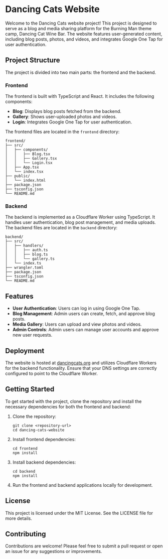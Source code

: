 # Dancing Cats Website

Welcome to the Dancing Cats website project! This project is designed to serve as a blog and media sharing platform for the Burning Man theme camp, Dancing Cat Wine Bar. The website features user-generated content, including blog posts, photos, and videos, and integrates Google One Tap for user authentication.

## Project Structure

The project is divided into two main parts: the frontend and the backend.

### Frontend

The frontend is built with TypeScript and React. It includes the following components:

- **Blog**: Displays blog posts fetched from the backend.
- **Gallery**: Shows user-uploaded photos and videos.
- **Login**: Integrates Google One Tap for user authentication.

The frontend files are located in the `frontend` directory:

```
frontend/
├── src/
│   ├── components/
│   │   ├── Blog.tsx
│   │   ├── Gallery.tsx
│   │   └── Login.tsx
│   ├── App.tsx
│   └── index.tsx
├── public/
│   └── index.html
├── package.json
├── tsconfig.json
└── README.md
```

### Backend

The backend is implemented as a Cloudflare Worker using TypeScript. It handles user authentication, blog post management, and media uploads. The backend files are located in the `backend` directory:

```
backend/
├── src/
│   ├── handlers/
│   │   ├── auth.ts
│   │   ├── blog.ts
│   │   └── gallery.ts
│   └── index.ts
├── wrangler.toml
├── package.json
├── tsconfig.json
└── README.md
```

## Features

- **User Authentication**: Users can log in using Google One Tap.
- **Blog Management**: Admin users can create, fetch, and approve blog posts.
- **Media Gallery**: Users can upload and view photos and videos.
- **Admin Controls**: Admin users can manage user accounts and approve new user requests.

## Deployment

The website is hosted at [dancingcats.org](https://dancingcats.org) and utilizes Cloudflare Workers for the backend functionality. Ensure that your DNS settings are correctly configured to point to the Cloudflare Worker.

## Getting Started

To get started with the project, clone the repository and install the necessary dependencies for both the frontend and backend:

1. Clone the repository:
   ```
   git clone <repository-url>
   cd dancing-cats-website
   ```

2. Install frontend dependencies:
   ```
   cd frontend
   npm install
   ```

3. Install backend dependencies:
   ```
   cd backend
   npm install
   ```

4. Run the frontend and backend applications locally for development.

## License

This project is licensed under the MIT License. See the LICENSE file for more details.

## Contributing

Contributions are welcome! Please feel free to submit a pull request or open an issue for any suggestions or improvements.